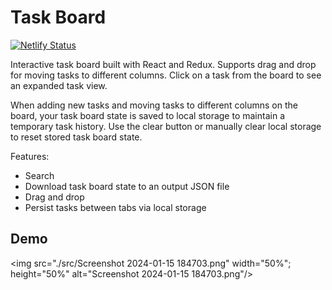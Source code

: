 # Task Board

[![Netlify Status](https://api.netlify.com/api/v1/badges/5d829858-9f8d-498f-b6ca-fac063cc9b24/deploy-status)](https://app.netlify.com/sites/exquisite-starship-1b43af/deploys)

Interactive task board built with React and Redux. Supports drag and drop for moving tasks to different columns. Click on a task from the board to see an expanded task view.

When adding new tasks and moving tasks to different columns on the board, your task board state is saved to local storage to maintain a temporary task history. Use the clear button or manually clear local storage to reset stored task board state.

Features:
- Search
- Download task board state to an output JSON file
- Drag and drop
- Persist tasks between tabs via local storage

## Demo
<img src="./src/Screenshot 2024-01-15 184703.png" width="50%"; height="50%" alt="Screenshot 2024-01-15 184703.png"/>

